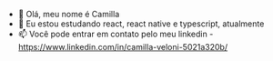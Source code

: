 - 👋 Olá, meu nome é Camilla
- 🌱 Eu estou estudando react, react native e typescript, atualmente
- 📫 Você pode entrar em contato pelo meu linkedin - https://www.linkedin.com/in/camilla-veloni-5021a320b/ 

<!---
CamillaVeloni/CamillaVeloni is a ✨ special ✨ repository because its `README.md` (this file) appears on your GitHub profile.
You can click the Preview link to take a look at your changes.
--->
